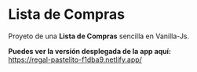 # Lista de Compras

Proyeto de una **Lista de Compras** sencilla en Vanilla-Js.

**Puedes ver la versión desplegada de la app aquí:**\
<a href="https://regal-pastelito-f1dba9.netlify.app/" target="_blank" title="Abrir en una nueva pestaña">https://regal-pastelito-f1dba9.netlify.app/</a>
